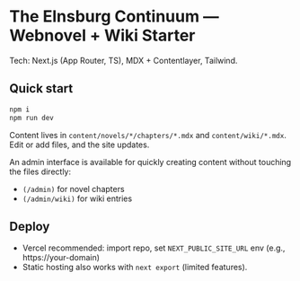 # The Elnsburg Continuum — Webnovel + Wiki Starter

Tech: Next.js (App Router, TS), MDX + Contentlayer, Tailwind.

## Quick start
```bash
npm i
npm run dev
```
Content lives in `content/novels/*/chapters/*.mdx` and `content/wiki/*.mdx`.
Edit or add files, and the site updates.

An admin interface is available for quickly creating content without touching the files directly:

- `(/admin)` for novel chapters
- `(/admin/wiki)` for wiki entries

## Deploy
- Vercel recommended: import repo, set `NEXT_PUBLIC_SITE_URL` env (e.g., https://your-domain)
- Static hosting also works with `next export` (limited features).
